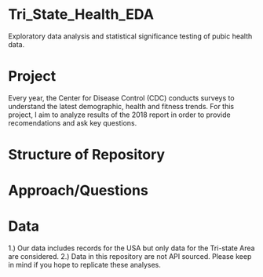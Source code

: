 #  Tri_State_Health_EDA
Exploratory data analysis and statistical significance testing of pubic health data.

# Project
Every year, the Center for Disease Control (CDC) conducts surveys to understand the latest demographic, health and fitness trends. 
For this project, I aim to analyze results of the 2018 report in order to provide recomendations and ask key questions.

# Structure of Repository

# Approach/Questions

# Data 

1.) Our data includes records for the USA but only data for the Tri-state Area are considered.
2.) Data in this repository are not API sourced. Please keep in mind if you hope to replicate these analyses.

